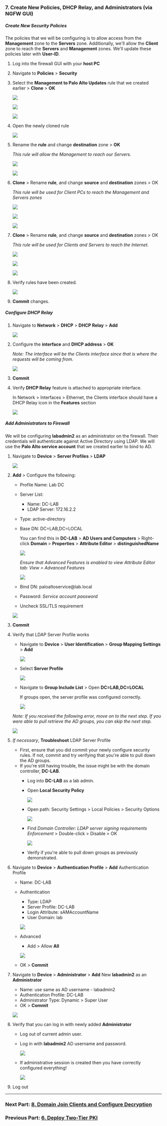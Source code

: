 ### 7. Create New Policies, DHCP Relay, and Administrators (via NGFW GUI)
##### Create New Security Policies
The policies that we will be configuring is to allow access from the **Management** zone to the **Servers** zone. Additionally, we'll allow the **Client** zone to reach the **Servers** and **Management** zones. We'll update these policies later with **User-ID**.
1. Log into the firewall GUI with your **host PC**
2. Navigate to **Policies** > **Security**
3. Select the **Management to Palo Alto Updates** rule that we created earlier > **Clone** > **OK**

	![](../../screenshots/adpalab-244.png)

	![](../../screenshots/adpalab-245.png)

	![](../../screenshots/adpalab-246.png)
4. Open the newly cloned rule

	![](../../screenshots/adpalab-247.png)
5. Rename the **rule** and change **destination** zone > **OK**

	*This rule will allow the Management to reach our Servers.*

	![](../../screenshots/adpalab-248.png)

	![](../../screenshots/adpalab-249.png)
6. **Clone** > Rename **rule**, and change **source** and **destination** zones > OK

	*This rule will be used for Client PCs to reach the Management and Servers zones*

	![](../../screenshots/adpalab-250.png)

	![](../../screenshots/adpalab-251.png)

	![](../../screenshots/adpalab-252.png)
7.  **Clone** > Rename **rule**, and change **source** and **destination** zones > OK

	*This rule will be used for Clients and Servers to reach the Internet.*

	![](../../screenshots/adpalab-272.png)

	![](../../screenshots/adpalab-273.png)

	![](../../screenshots/adpalab-274.png)
8. Verify rules have been created.

	![](../../screenshots/adpalab-275.png)
9. **Commit** changes.

##### Configure DHCP Relay
1. Navigate to **Network** > **DHCP** > **DHCP Relay** > **Add**

	![](../../screenshots/adpalab-269.png)
2. Configure the **interface** and **DHCP address** > **OK**

	*Note: The interface will be the Clients interface since that is where the requests will be coming from.*

	![](../../screenshots/adpalab-270.png)
3. **Commit**
4. Verify **DHCP Relay** feature is attached to appropriate interface.

	In Network > Interfaces > Ethernet, the Clients interface should have a DHCP Relay icon in the **Features** section

	![](../../screenshots/adpalab-271.png)

##### Add Administrators to Firewall

We will be configuring **labadmin2** as an administrator on the firewall. Their credentials will authenticate against Active Directory using LDAP. We will use the **Palo Alto service account** that we created earlier to bind to AD.
1. Navigate to **Device** > **Server Profiles** > **LDAP**
	
	![](../../screenshots/adpalab-253.png)
2. **Add** > Configure the following:
	- Profile Name: Lab DC
	- Server List:
		- Name: DC-LAB
		- LDAP Server: 172.16.2.2
	- Type: active-directory
	- Base DN: DC=LAB,DC=LOCAL
	
		You can find this in **DC-LAB** > **AD Users and Computers** > Right-click **Domain** > **Properties** > **Attribute Editor** > **distinguishedName**

		![](../../screenshots/adpalab-254.png)

		*Ensure that Advanced Features is enabled to view Attribute Editor tab: View > Advanced Features*

		![](../../screenshots/adpalab-255.png)
	- Bind DN: paloaltoservice\@lab.local
	- Password: *Service account password*
	- Uncheck SSL/TLS requirement
	
	![](../../screenshots/adpalab-256.png)
3. **Commit**
4. Verify that LDAP Server Profile works
	-  Navigate to **Device** > **User Identification** > **Group Mapping Settings** > **Add**

		![](../../screenshots/adpalab-257.png)
	- Select **Server Profile**

		![](../../screenshots/adpalab-258.png)
	- Navigate to **Group Include List** > Open **DC=LAB,DC=LOCAL**

		If groups open, the server profile was configured correctly.

		![](../../screenshots/adpalab-259.png)

	*Note: If you received the following error, move on to the next step. If you were able to pull retrieve the AD groups, you can skip the next step.*

	![](../../screenshots/adpalab-260.png)
5. *If necessary*, **Troubleshoot** LDAP Server Profile
	- First, ensure that you did commit your newly configure security rules. If not, commit and try verifying that you're able to pull down the AD groups.
	- If you're still having trouble, the issue might be with the domain controller, **DC-LAB**.
		- Log into **DC-LAB** as a lab admin.
		- Open **Local Security Policy**

			![](../../screenshots/adpalab-261.png)
		- Open path: Security Settings > Local Policies > Security Options

			![](../../screenshots/adpalab-262.png)
		- Find *Domain Controller: LDAP server signing requirements Enforcement* > Double-click > Disable > OK

			![](../../screenshots/adpalab-263.png)
		- Verify if you're able to pull down groups as previously demonstrated.
6. Navigate to **Device** > **Authentication Profile** > **Add** Authentication Profile
	- Name: DC-LAB
	- Authentication
		- Type: LDAP
		- Server Profile: DC-LAB
		- Login Attribute: sAMAccountName
		- User Domain: lab

		![](../../screenshots/adpalab-264.png)
	- Advanced
		- Add > Allow **All**

		![](../../screenshots/adpalab-265.png)
	- OK > **Commit**
7. Navigate to **Device** > **Administrator** > **Add** New **labadmin2** as an **Administrator**
	- Name: use same as AD username - labadmin2
	- Authentication Profile: DC-LAB
	- Administrator Type: Dynamic > Super User
	- OK > **Commit**

	![](../../screenshots/adpalab-266.png)
8. Verify that you can log in with newly added **Administrator**
	- Log out of current admin user.
	- Log in with **labadmin2** AD username and password.

		![](../../screenshots/adpalab-267.png)
	- If administrative session is created then you have correctly configured everything!

		![](../../screenshots/adpalab-268.png)
9. Log out

---
### Next Part: [8. Domain Join Clients and Configure Decryption](../8-domain-join-config-decrypt/README.md)
### Previous Part: [6. Deploy Two-Tier PKI](../6-deploy-two-tier-pki/README.md)
